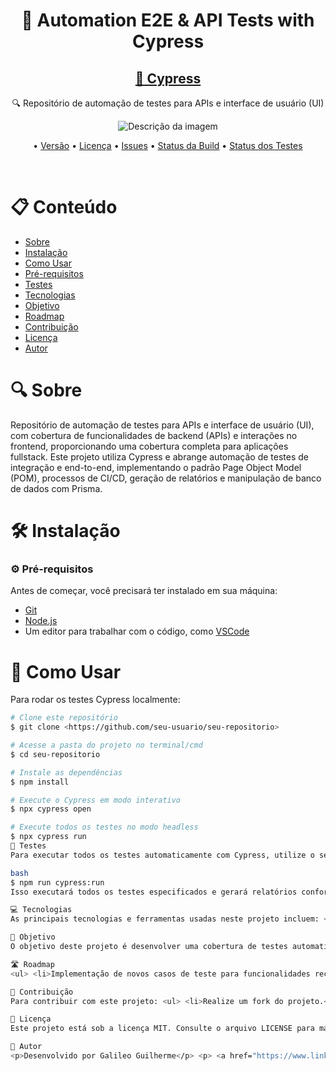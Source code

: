 <h1 align="center">🔧 Automation E2E & API Tests with Cypress</h1>

<h2 align="center">
  <a href="https://www.cypress.io/">🚀 Cypress</a>
</h2>

<p align="center">🔍 Repositório de automação de testes para APIs e interface de usuário (UI)</p>

<p align="center">
  <img src="https://pbs.twimg.com/profile_images/1512090708181725184/KAPAXmDg_400x400.jpg" alt="Descrição da imagem">
</p>

<p align="center">
  • <a href="https://img.shields.io/github/v/release/seu-usuario/seu-repositorio">Versão</a>
  • <a href="https://img.shields.io/github/license/seu-usuario/seu-repositorio">Licença</a>
  • <a href="https://img.shields.io/github/issues/seu-usuario/seu-repositorio">Issues</a>
  • <a href="https://img.shields.io/github/actions/workflow/status/seu-usuario/seu-repositorio/ci.yml">Status da Build</a>
  • <a href="https://img.shields.io/github/test-status/seu-usuario/seu-repositorio">Status dos Testes</a>
</p>

<br>

# 📋 Conteúdo
<!--ts-->
* [Sobre](#sobre)
* [Instalação](#instalação)
* [Como Usar](#como-usar)
* [Pré-requisitos](#pré-requisitos)
* [Testes](#testes)
* [Tecnologias](#tecnologias)
* [Objetivo](#objetivo)
* [Roadmap](#roadmap)
* [Contribuição](#contribuição)
* [Licença](#licença)
* [Autor](#autor)
<!--te-->

# 🔍 Sobre
Repositório de automação de testes para APIs e interface de usuário (UI), com cobertura de funcionalidades de backend (APIs) e interações no frontend, proporcionando uma cobertura completa para aplicações fullstack. Este projeto utiliza Cypress e abrange automação de testes de integração e end-to-end, implementando o padrão Page Object Model (POM), processos de CI/CD, geração de relatórios e manipulação de banco de dados com Prisma.

# 🛠 Instalação

### ⚙️ Pré-requisitos
Antes de começar, você precisará ter instalado em sua máquina:
<ul>
  <li><a href="https://git-scm.com/downloads">Git</a></li>
  <li><a href="https://nodejs.org/pt/download/prebuilt-installer">Node.js</a></li>
  <li>Um editor para trabalhar com o código, como <a href="https://code.visualstudio.com/download">VSCode</a></li>
</ul>

# 🚀 Como Usar
Para rodar os testes Cypress localmente:
```bash
# Clone este repositório
$ git clone <https://github.com/seu-usuario/seu-repositorio>

# Acesse a pasta do projeto no terminal/cmd
$ cd seu-repositorio

# Instale as dependências
$ npm install

# Execute o Cypress em modo interativo
$ npx cypress open

# Execute todos os testes no modo headless
$ npx cypress run
🧪 Testes
Para executar todos os testes automaticamente com Cypress, utilize o seguinte comando:

bash
$ npm run cypress:run
Isso executará todos os testes especificados e gerará relatórios conforme a configuração.

💻 Tecnologias
As principais tecnologias e ferramentas usadas neste projeto incluem: <ul> <li>Cypress "13.15.0"</li> <li>cypress-plugin-api</li> <li>Node.js</li> <li>Prisma</li> <li>CI/CD</li> </ul>

🎯 Objetivo
O objetivo deste projeto é desenvolver uma cobertura de testes automatizados completa para APIs e interfaces de usuário, garantindo a qualidade e funcionalidade da aplicação através de práticas de teste E2E, integração, e validação de componentes front e backend.

🛣️ Roadmap
<ul> <li>Implementação de novos casos de teste para funcionalidades recentemente adicionadas</li> <li>Melhoria na cobertura dos testes E2E</li> <li>Otimização dos relatórios de teste</li> <li>Integração de novos métodos de manipulação de banco de dados</li> </ul>

🔗 Contribuição
Para contribuir com este projeto: <ul> <li>Realize um fork do projeto.</li> <li>Crie uma nova branch com suas modificações: git checkout -b minha-branch.</li> <li>Commit suas mudanças: git commit -m 'Minha contribuição'.</li> <li>Envie para a branch original: git push origin minha-branch.</li> <li>Abra um Pull Request explicando suas mudanças.</li> </ul>

📝 Licença
Este projeto está sob a licença MIT. Consulte o arquivo LICENSE para mais detalhes.

👤 Autor
<p>Desenvolvido por Galileo Guilherme</p> <p> <a href="https://www.linkedin.com/in/galileo-guilherme-01996693/">LinkedIn</a> • <a href="https://github.com/GalileoGuilherme">GitHub</a> • Email: galileoguilhermeqa@gmail.com </p>